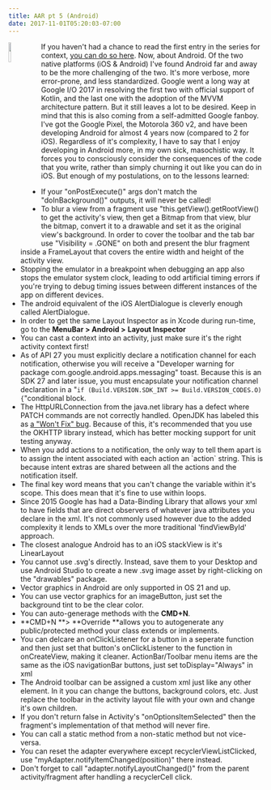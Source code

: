 ```yaml
---
title: AAR pt 5 (Android)
date: 2017-11-01T05:20:03-07:00
---
```

<img style="float: left; margin:0 1em 1em 0; width: 10%" src="/img/blog/android.png"/> 

If you haven't had a chance to read the first entry in the series for context, [you can do so here](/post/after-action-review-aar/).  Now, about Android.  Of the two native platforms (iOS & Android) I've found Android far and away to be the more challenging of the two.  It's more verbose, more error-prone, and less standardized.  Google went a long way at Google I/O 2017 in resolving the first two with official support of Kotlin, and the last one with the adoption of the MVVM architecture pattern.  But it still leaves a lot to be desired.  Keep in mind that this is also coming from a self-admitted Google fanboy.  I've got the Google Pixel, the Motorola 360 v2, and have been developing Android for almost 4 years now (compared to 2 for iOS).  Regardless of it's complexity, I have to say that I enjoy developing in Android more, in my own sick, masochistic way.  It forces you to consciously consider the consequences of the code that you write, rather than simply churning it out like you can do in iOS.  But enough of my postulations, on to the lessons learned:

* If your "onPostExecute()" args don't match the "doInBackground()" outputs, it will never be called!
* To blur a view from a fragment use "this.getView().getRootView() to get the activity's view, then get a Bitmap from that view, blur the bitmap, convert it to a drawable and set it as the original view's background.  In order to cover the toolbar and the tab bar use "Visibility = .GONE"  on both and present the blur fragment inside a FrameLayout that covers the entire width and height of the activity view.
* Stopping the emulator in a breakpoint when debugging an app also stops the emulator system clock, leading to odd artificial timing errors if you're trying to debug timing issues between different instances of the app on different devices.  
* The android equivalent of the iOS AlertDialogue is cleverly enough called AlertDialogue.
* In order to get the same Layout Inspector as in Xcode during run-time, go to the **MenuBar > Android >** **Layout Inspector**
* You can cast a context into an activity, just make sure it's the right activity context first!
* As of API 27 you must explicitly declare a notification channel for each notification, otherwise you will receive a "Developer warning for package com.google.android.apps.messaging" toast.  Because this is an SDK 27 and later issue, you must encapsulate your notification channel declaration in a "`if (Build.VERSION.SDK_INT >= Build.VERSION_CODES.O) {`"conditional block.
* The HttpURLConnection from the java.net library has a defect where PATCH commands are not correctly handled.  OpenJDK has labeled this as [a "Won't Fix" bug](https://bugs.openjdk.java.net/browse/JDK-7016595).  Because of this, it's recommended that you use the OKHTTP library instead, which has better mocking support for unit testing anyway. 
* When you add actions to a notification, the only way to tell them apart is to assign the intent associated with each action an \`action\` string.  This is because intent extras are shared between all the actions and the notification itself.
* The final key word means that you can't change the variable within it's scope.  This does mean that it's fine to use within loops.
* Since 2015 Google has had a Data-Binding Library that allows your xml to have fields that are direct observers of whatever java attributes you declare in the xml.  It's not commonly used however due to the added complexity it lends to XMLs over the more traditional 'findViewById' approach.
* The closest analogue Android has to an iOS stackView is it's LinearLayout
* You cannot use .svg's directly.  Instead, save them to your Desktop and use Android Studio to create a new .svg image asset by right-clicking on the "drawables" package.
* Vector graphics in Android are only supported in OS 21 and up.
* You can use vector graphics for an imageButton, just set the background tint to be the clear color.
* You can auto-generage methods with the **CMD+N**.
* **CMD+N **> **Override **allows you to autogenerate any public/protected method your class extends or implements.
* You can delcare an onClickListener for a button in a seperate function and then just set that button's onClickListener to the function in onCreateView, making it cleaner.
  ActionBar/Toolbar menu items are the same as the iOS navigationBar buttons, just set toDisplay="Always" in xml
* The Android toolbar can be assigned a custom xml just like any other element.  In it you can change the buttons, background colors, etc.  Just replace the toolbar in the activity layout file with your own and change it's own children.
* If you don't return false in Activity's "onOptionsItemSelected" then the fragment's implementation of that method will never fire.
* You can call a static method from a non-static method but not vice-versa.
* You can reset the adapter everywhere except recyclerViewListClicked, use "myAdapter.notifyItemChanged(position)" there instead.
* Don't forget to call "adapter.notifyLayoutChanged()" from the parent activity/fragment after handling a recyclerCell click.
